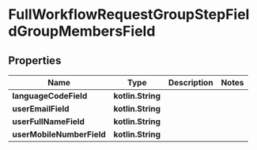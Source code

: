 
# FullWorkflowRequestGroupStepFieldGroupMembersField

## Properties
Name | Type | Description | Notes
------------ | ------------- | ------------- | -------------
**languageCodeField** | **kotlin.String** |  | 
**userEmailField** | **kotlin.String** |  | 
**userFullNameField** | **kotlin.String** |  | 
**userMobileNumberField** | **kotlin.String** |  | 



